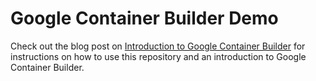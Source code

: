 # Google Container Builder Demo

Check out the blog post on [Introduction to Google Container Builder](https://goo.gl/mYiQpN) for instructions on how to use this repository and an introduction to Google Container Builder.
